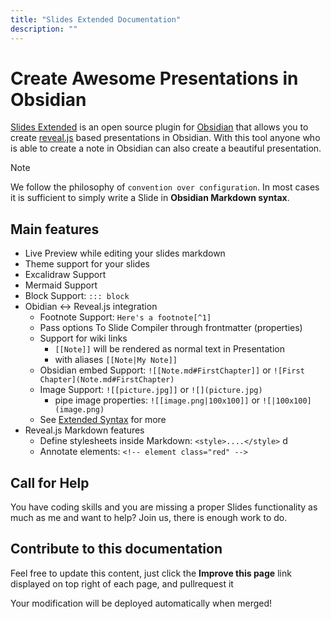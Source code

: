 ```yaml
---
title: "Slides Extended Documentation"
description: ""
---
```

# Create Awesome Presentations in Obsidian


[Slides Extended](https://github.com/ebullient/obsidian-slides-extended) is an open source plugin for [Obsidian](https://obsidian.md/) that allows you to create [reveal.js](https://revealjs.com/) based presentations in Obsidian. With this tool anyone who is able to create a note in Obsidian can also create a beautiful presentation. 

> [!NOTE] 
> We follow the philosophy of `convention over configuration`.
> In most cases it is sufficient to simply write a Slide in **Obsidian Markdown syntax**.

## Main features

- Live Preview while editing your slides markdown
- Theme support for your slides
- Excalidraw Support
- Mermaid Support
- Block Support: `::: block`
- Obidian <-> Reveal.js integration
    - Footnote Support: `Here's a footnote[^1]`
    - Pass options To Slide Compiler through frontmatter (properties)
    - Support for wiki links
        - `[[Note]]` will be rendered as normal text in Presentation
        - with aliases `[[Note|My Note]]`
    - Obsidian embed Support: `![[Note.md#FirstChapter]]` or `![First Chapter](Note.md#FirstChapter)`
    - Image Support: `![[picture.jpg]]` or `![](picture.jpg)`
        - pipe image properties: `![[image.png|100x100]]` or `![|100x100](image.png)`
    - See [Extended Syntax](/docs/extend-syntax/) for more
- Reveal.js Markdown features
    - Define stylesheets inside Markdown: `<style>....</style>` d
    - Annotate elements: `<!-- element class="red" -->`

## Call for Help

You have coding skills and you are missing a proper Slides functionality as much as me and want to help? Join us, there is enough work to do.

## Contribute to this documentation

Feel free to update this content, just click the **Improve this page** link displayed on top right of each page, and pullrequest it

Your modification will be deployed automatically when merged!
